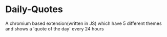 # Daily-Quotes
A chromium based extension(written in JS) which have 5 different themes and shows a 'quote of the day' every 24 hours
